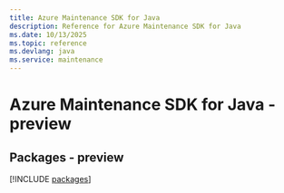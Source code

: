 ```yaml
---
title: Azure Maintenance SDK for Java
description: Reference for Azure Maintenance SDK for Java
ms.date: 10/13/2025
ms.topic: reference
ms.devlang: java
ms.service: maintenance
---
```

# Azure Maintenance SDK for Java - preview
## Packages - preview
[!INCLUDE [packages](maintenance-index.md)]